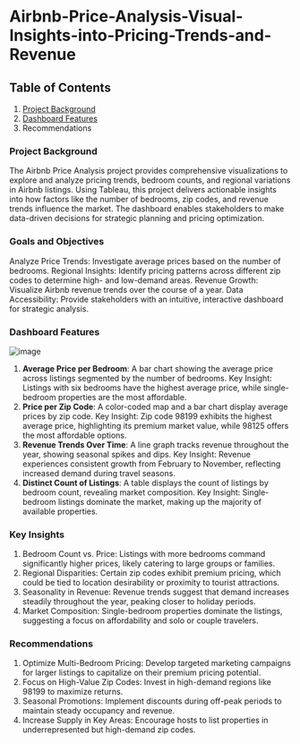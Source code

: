 # Airbnb-Price-Analysis-Visual-Insights-into-Pricing-Trends-and-Revenue

## Table of Contents
1. [Project Background](#project-background)
2. [Dashboard Features](#dashboard-features)
4. Recommendations

### Project Background 
The Airbnb Price Analysis project provides comprehensive visualizations to explore
and analyze pricing trends, bedroom counts, and regional variations in Airbnb
listings. Using Tableau, this project delivers actionable insights into how factors like
the number of bedrooms, zip codes, and revenue trends influence the market. The
dashboard enables stakeholders to make data-driven decisions for strategic planning
and pricing optimization.

### Goals and Objectives
Analyze Price Trends: Investigate average prices based on the number of
bedrooms.
Regional Insights: Identify pricing patterns across different zip codes to determine
high- and low-demand areas.
Revenue Growth: Visualize Airbnb revenue trends over the course of a year.
Data Accessibility: Provide stakeholders with an intuitive, interactive dashboard for
strategic analysis.

### Dashboard Features
![image](https://github.com/user-attachments/assets/546604f8-761c-4029-91eb-470f27fce78a)

1. **Average Price per Bedroom**:
A bar chart showing the average price across listings segmented by the number of
bedrooms.
Key Insight: Listings with six bedrooms have the highest average price, while single-
bedroom properties are the most affordable.
2. **Price per Zip Code**:
A color-coded map and a bar chart display average prices by zip code.
Key Insight: Zip code 98199 exhibits the highest average price, highlighting its
premium market value, while 98125 offers the most affordable options.
3. **Revenue Trends Over Time**:
A line graph tracks revenue throughout the year, showing seasonal spikes and dips.
Key Insight: Revenue experiences consistent growth from February to November,
reflecting increased demand during travel seasons.
4. **Distinct Count of Listings**:
A table displays the count of listings by bedroom count, revealing market
composition.
Key Insight: Single-bedroom listings dominate the market, making up the majority of
available properties.

### Key Insights
1. Bedroom Count vs. Price: Listings with more bedrooms command significantly
higher prices, likely catering to large groups or families.
2. Regional Disparities: Certain zip codes exhibit premium pricing, which could
be tied to location desirability or proximity to tourist attractions.
3. Seasonality in Revenue: Revenue trends suggest that demand increases
steadily throughout the year, peaking closer to holiday periods.
4. Market Composition: Single-bedroom properties dominate the listings,
suggesting a focus on affordability and solo or couple travelers.

### Recommendations
1. Optimize Multi-Bedroom Pricing: Develop targeted marketing campaigns for
larger listings to capitalize on their premium pricing potential.
2. Focus on High-Value Zip Codes: Invest in high-demand regions like 98199 to
maximize returns.
3. Seasonal Promotions: Implement discounts during off-peak periods to
maintain steady occupancy and revenue.
4. Increase Supply in Key Areas: Encourage hosts to list properties in
underrepresented but high-demand zip codes.
